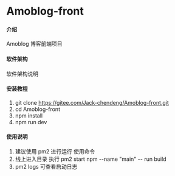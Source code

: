 # Amoblog-front

#### 介绍
Amoblog 博客前端项目

#### 软件架构
软件架构说明


#### 安装教程

1. git clone https://gitee.com/Jack-chendeng/Amoblog-front.git
2. cd Amoblog-front
3. npm install
4. npm run dev

#### 使用说明

1. 建议使用 pm2 进行运行 使用命令
2. 线上进入目录 执行 pm2 start npm --name "main" -- run build
3. pm2 logs 可查看启动日志


